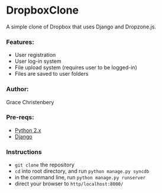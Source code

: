 DropboxClone
============

A simple clone of Dropbox that uses Django and Dropzone.js.

### Features:
* User registration
* User log-in system
* File upload system (requires user to be logged-in)
* Files are saved to user folders

### Author:
Grace Christenbery

### Pre-reqs:

* [Python 2.x](http://www.python.org/download/)
* [Django](https://www.djangoproject.com/)

### Instructions

* `git clone` the repository
* `cd` into root directory, and run `python manage.py syncdb`
* in the command line, run `python manage.py runserver`
* direct your browser to `http/localhost:8000/`
